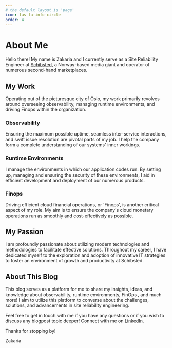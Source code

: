```yaml
---
# the default layout is 'page'
icon: fas fa-info-circle
order: 4
---
```


# About Me

Hello there! My name is Zakaria and I currently serve as a Site Reliability Engineer at [Schibsted](https://www.schibsted.com/), a Norway-based media giant and operator of numerous second-hand marketplaces.

## My Work

Operating out of the picturesque city of Oslo, my work primarily revolves around overseeing observability, managing runtime environments, and driving Finops within the organization. 

### Observability 
Ensuring the maximum possible uptime, seamless inter-service interactions, and swift issue resolution are pivotal parts of my job. I help the company form a complete understanding of our systems' inner workings.

### Runtime Environments 
I manage the environments in which our application codes run. By setting up, managing and ensuring the security of these environments, I aid in efficient development and deployment of our numerous products.

### Finops
Driving efficient cloud financial operations, or 'Finops', is another critical aspect of my role. My aim is to ensure the company's cloud monetary operations run as smoothly and cost-effectively as possible.

## My Passion

I am profoundly passionate about utilizing modern technologies and methodologies to facilitate effective solutions. Throughout my career, I have dedicated myself to the exploration and adoption of innovative IT strategies to foster an environment of growth and productivity at Schibsted.

## About This Blog

This blog serves as a platform for me to share my insights, ideas, and knowledge about observability, runtime environments, FinOps , and much more! I aim to utilize this platform to converse about the challenges, solutions, and advancements in site reliability engineering.

Feel free to get in touch with me if you have any questions or if you wish to discuss any blogpost topic deeper! Connect with me on [LinkedIn](https://www.linkedin.com/in/zakaria-anbari).

Thanks for stopping by!

Zakaria
